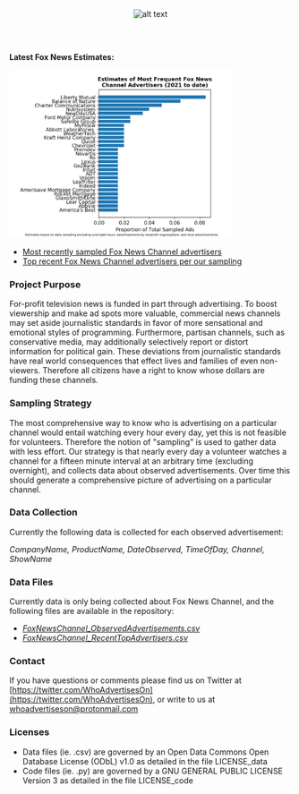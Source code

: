 <div style="width:100%; text-align:center"><img src="https://avatars.githubusercontent.com/u/77581621?s=460&u=cea7754d276ada68597da92d06e3e3bc9c337a0b&v=4" alt="alt text" width="160"></div>

##### &nbsp;
**Latest Fox News Estimates:**
<div style="width:100%; text-align:left"><a href="https://raw.githubusercontent.com/whoadvertiseson/whoadvertiseson/main/FoxNewsChannel_RecentTopAdvertisers.png"><img src="https://raw.githubusercontent.com/whoadvertiseson/whoadvertiseson/main/FoxNewsChannel_RecentTopAdvertisers.png" alt="alt text" width="400"></a></div>

- [Most recently sampled Fox News Channel advertisers](https://github.com/whoadvertiseson/whoadvertiseson/blob/main/FoxNewsChannel_ObservedAdvertisements.csv)
- [Top recent Fox News Channel advertisers per our sampling](https://github.com/whoadvertiseson/whoadvertiseson/blob/main/FoxNewsChannel_RecentTopAdvertisers.csv)

### Project Purpose
For-profit television news is funded in part through advertising. To boost viewership and make ad spots more valuable, commercial news channels may set aside journalistic standards in favor of more sensational and emotional styles of programming. Furthermore, partisan channels, such as conservative media, may additionally selectively report or distort information for political gain. These deviations from journalistic standards have real world consequences that effect lives and families of even non-viewers. Therefore all citizens have a right to know whose dollars are funding these channels.

### Sampling Strategy
The most comprehensive way to know who is advertising on a particular channel would entail watching every hour every day, yet this is not feasible for volunteers. Therefore the notion of "sampling" is used to gather data with less effort. Our strategy is that nearly every day a volunteer watches a channel for a fifteen minute interval at an arbitrary time (excluding overnight), and collects data about observed advertisements. Over time this should generate a comprehensive picture of advertising on a particular channel.

### Data Collection
Currently the following data is collected for each observed advertisement: 

*CompanyName, ProductName, DateObserved, TimeOfDay, Channel, ShowName*

### Data Files
Currently data is only being collected about Fox News Channel, and the following files are available in the repository: 

- *[FoxNewsChannel_ObservedAdvertisements.csv](https://github.com/whoadvertiseson/whoadvertiseson/blob/main/FoxNewsChannel_ObservedAdvertisements.csv)*
- *[FoxNewsChannel_RecentTopAdvertisers.csv](https://github.com/whoadvertiseson/whoadvertiseson/blob/main/FoxNewsChannel_RecentTopAdvertisers.csv)*

### Contact
If you have questions or comments please find us on Twitter at [https://twitter.com/WhoAdvertisesOn](https://twitter.com/WhoAdvertisesOn), or write to us at whoadvertiseson@protonmail.com

### Licenses

- Data files (ie. .csv) are governed by an Open Data Commons Open Database License (ODbL) v1.0 as detailed in the file LICENSE_data
- Code files (ie. .py) are governed by a GNU GENERAL PUBLIC LICENSE Version 3 as detailed in the file LICENSE_code

